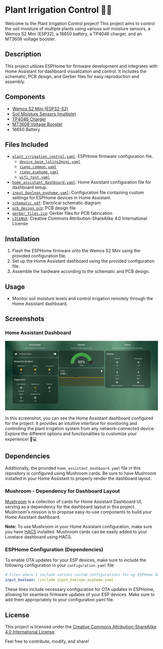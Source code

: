 # Plant Irrigation Control 🌱💧

Welcome to the Plant Irrigation Control project! This project aims to control the soil moisture of multiple plants using various soil moisture sensors, a Wemos S2 Mini (ESP32), a 18650 battery, a TP4046 charger, and an MT3608 voltage booster.

## Description
This project utilizes ESPHome for firmware development and integrates with Home Assistant for dashboard visualization and control. It includes the schematic, PCB design, and Gerber files for easy reproduction and assembly.

## Components
- [Wemos S2 Mini (ESP32-S2)](https://www.aliexpress.com/item/1005006157693055.html)
- [Soil Moisture Sensors (multiple)](https://www.aliexpress.com/item/1005005261267226.html)
- [TP4046 Charger](https://www.aliexpress.com/item/1005006365875594.html)
- [MT3608 Voltage Booster](https://www.aliexpress.com/item/1005006365807934.html)
- 18650 Battery

## Files Included
- [`plant_irrigation_control.yaml`](./firmware/plant_irrigation_control.yaml): ESPHome firmware configuration file.
    - [`device_base_lolins2mini.yaml`](./firmware/common/device_base_lolins2mini.yaml)
    - [`riego_common.yaml`](./firmware/common/riego_common.yaml)
    - [`riego_esphome.yaml`](./firmware/common/riego_esphome.yaml)
    - [`wifi_test.yaml`](./firmware/common/wifi_test.yaml)
- [`home_assistant_dashboard.yaml`](./home_assistant/home_assistant_dashboard.yaml): Home Assistant configuration file for dashboard setup.
- [`input_boolean_esphome.yaml`](./home_assistant/input_boolean_esphome.yaml): Configuration file containing custom settings for ESPHome devices in Home Assistant.
- [`schematic.pdf`](./hardware/schematic.pdf): Electrical schematic diagram
- [`pcb_design.pcb`](./hardware/pcb_design.pcb): PCB design file
- [`gerber_files.zip`](./hardware/gerber_files.zip): Gerber files for PCB fabrication
- [`LICENSE`](./LICENSE): Creative Commons Attribution-ShareAlike 4.0 International License

## Installation
1. Flash the ESPHome firmware onto the Wemos S2 Mini using the provided configuration file.
2. Set up the Home Assistant dashboard using the provided configuration file.
3. Assemble the hardware according to the schematic and PCB design.

## Usage
- Monitor soil moisture levels and control irrigation remotely through the Home Assistant dashboard.

## Screenshots

### Home Assistant Dashboard
![Home Assistant Dashboard](screenshots/dashboard_ha.png)

In this screenshot, you can see the Home Assistant dashboard configured for the project. It provides an intuitive interface for monitoring and controlling the plant irrigation system from any network-connected device. Explore the different options and functionalities to customize your experience! 🌿💻

## Dependencies

Additionally, the provided `home_assistant_dashboard.yaml` file in this repository is configured using Mushroom cards. Be sure to have Mushroom installed in your Home Assistant to properly render the dashboard layout.

### Mushroom - Dependency for Dashboard Layout
[Mushroom](https://github.com/piitaya/lovelace-mushroom/) is a collection of cards for Home Assistant Dashboard UI, serving as a dependency for the dashboard layout in this project. Mushroom's mission is to propose easy-to-use components to build your Home Assistant dashboard.

**Note:** To use Mushroom in your Home Assistant configuration, make sure you have [HACS](https://hacs.xyz/) installed. Mushroom cards can be easily added to your Lovelace dashboard using HACS.

### ESPHome Configuration (Dependencies)

To enable OTA updates for your ESP devices, make sure to include the following configuration in your `configuration.yaml` file:

```yaml
# Files where I include various custom configurations for my ESPHome devices.
input_boolean: !include input_boolean_esphome.yaml
```
These lines include necessary configuration for OTA updates in ESPHome, allowing for seamless firmware updates of your ESP devices. Make sure to add them appropriately to your configuration.yaml file.
## License
This project is licensed under the [Creative Commons Attribution-ShareAlike 4.0 International License](LICENSE).

Feel free to contribute, modify, and share!

